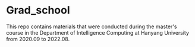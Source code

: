 # Grad_school
This repo contains materials that were conducted during the master's course in the Department of Intelligence Computing at Hanyang University from 2020.09 to 2022.08.
